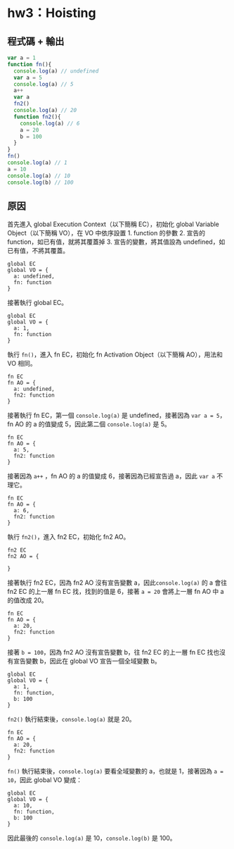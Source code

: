 # hw3：Hoisting

## 程式碼 + 輸出
```javascript
var a = 1
function fn(){
  console.log(a) // undefined
  var a = 5
  console.log(a) // 5
  a++
  var a
  fn2()
  console.log(a) // 20
  function fn2(){
    console.log(a) // 6
    a = 20
    b = 100
  }
}
fn()
console.log(a) // 1
a = 10
console.log(a) // 10
console.log(b) // 100
```
## 原因
首先進入 global Execution Context（以下簡稱 EC），初始化 global Variable Object（以下簡稱 VO），在 VO 中依序設置 1. function 的參數 2. 宣告的 function，如已有值，就將其覆蓋掉 3. 宣告的變數，將其值設為 undefined，如已有值，不將其覆蓋。
```
global EC
global VO = {
  a: undefined,
  fn: function
}
```
接著執行 global EC。
```
global EC
global VO = {
  a: 1,
  fn: function
}
```
執行 `fn()`，進入 fn EC，初始化 fn Activation Object（以下簡稱 AO），用法和 VO 相同。
```
fn EC
fn AO = {
  a: undefined,
  fn2: function
}
```
接著執行 fn EC，第一個 `console.log(a)` 是 undefined，接著因為 `var a = 5`，fn AO 的 a 的值變成 5，因此第二個 `console.log(a)` 是 5。
```
fn EC
fn AO = {
  a: 5,
  fn2: function
}
```
接著因為 `a++` ，fn AO 的 a 的值變成 6，接著因為已經宣告過 a，因此 `var a` 不理它。
```
fn EC
fn AO = {
  a: 6,
  fn2: function
}
```
執行 `fn2()`，進入 fn2 EC，初始化 fn2 AO。
```
fn2 EC
fn2 AO = {
  
}
```
接著執行 fn2 EC，因為 fn2 AO 沒有宣告變數 a，因此`console.log(a)` 的 a 會往 fn2 EC 的上一層 fn EC 找，找到的值是 6，接著 `a = 20` 會將上一層 fn AO 中 a 的值改成 20。
```
fn EC
fn AO = {
  a: 20,
  fn2: function
}
```
接著 `b = 100`，因為 fn2 AO 沒有宣告變數 b，往 fn2 EC 的上一層 fn EC 找也沒有宣告變數 b，因此在 global VO 宣告一個全域變數 b。
```
global EC
global VO = {
  a: 1,
  fn: function,
  b: 100
}
```
`fn2()` 執行結束後，`console.log(a)` 就是 20。
```
fn EC
fn AO = {
  a: 20,
  fn2: function
}
```
`fn()` 執行結束後，`console.log(a)` 要看全域變數的 a，也就是 1，接著因為 `a = 10`，因此 global VO 變成：
```
global EC
global VO = {
  a: 10,
  fn: function,
  b: 100
}
```
因此最後的 `console.log(a)` 是 10，`console.log(b)` 是 100。

